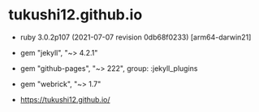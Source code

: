 # tukushi12.github.io
- ruby 3.0.2p107 (2021-07-07 revision 0db68f0233) [arm64-darwin21]
- gem "jekyll", "~> 4.2.1"
- gem "github-pages", "~> 222", group: :jekyll_plugins
- gem "webrick", "~> 1.7"

- https://tukushi12.github.io/
